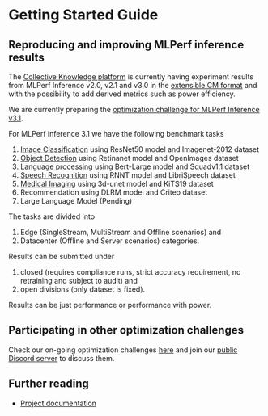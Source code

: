 # Getting Started Guide

## Reproducing and improving MLPerf inference results

The [Collective Knowledge platform](https://access.cKnowledge.org) 
is currently having experiment results from MLPerf Inference v2.0, v2.1 and v3.0 
in the [extensible CM format](https://github.com/mlcommons/cm_inference_results)
and with the possibility to add derived metrics such as power efficiency.

We are currently preparing the [optimization challenge for MLPerf Inference v3.1](https://github.com/ctuning/mlcommons-ck/blob/master/cm-mlops/challenge/optimize-mlperf-inference-v3.1-2023/README.md).

For MLPerf inference 3.1 we have the following benchmark tasks
1. [Image Classification](https://github.com/mlcommons/ck/blob/master/cm-mlops/challenge/optimize-mlperf-inference-v3.1-2023/docs/generate-resnet50-submission.md) using ResNet50 model and Imagenet-2012 dataset
2. [Object Detection](https://github.com/mlcommons/ck/blob/master/cm-mlops/challenge/optimize-mlperf-inference-v3.1-2023/docs/generate-retinanet-submission.md) using Retinanet model and OpenImages dataset
3. [Language processing](https://github.com/mlcommons/ck/blob/master/cm-mlops/challenge/optimize-mlperf-inference-v3.1-2023/docs/generate-bert-submission.md) using Bert-Large model and Squadv1.1 dataset
4. [Speech Recognition](https://github.com/mlcommons/ck/blob/master/cm-mlops/challenge/optimize-mlperf-inference-v3.1-2023/docs/generate-rnnt-submission.md) using RNNT model and LibriSpeech dataset
5. [Medical Imaging](https://github.com/mlcommons/ck/blob/master/cm-mlops/challenge/optimize-mlperf-inference-v3.1-2023/docs/generate-3d-unet-submission.md)  using 3d-unet model and KiTS19 dataset
6. Recommendation using DLRM model and Criteo dataset
7. Large Language Model (Pending)

The tasks are divided into 
1. Edge (SingleStream, MultiStream and Offline scenarios) and 
2. Datacenter (Offline and Server scenarios) categories. 

Results can be submitted under 
1. closed (requires compliance runs, strict accuracy requirement, no retraining and subject to audit) and 
2. open divisions (only dataset is fixed). 
 
Results can be just performance or performance with power. 

## Participating in other optimization challenges

Check our on-going optimization challenges [here](https://access.cknowledge.org/playground/?action=challenges) 
and join our [public Discord server](https://access.cknowledge.org/playground/?action=challenges) to discuss them.

## Further reading

* [Project documentation](../docs/README.md)
